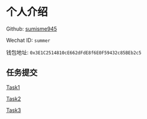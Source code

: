 # 个人介绍

Github: [sumisme945](https://github.com/sumisme945)

Wechat ID: `summer`

钱包地址: `0x3E1C2514810cE662dFdE8f6E0F59432c85BEb2c5`


## 任务提交

[Task1](Task1)

[Task2](Task2)

[Task3](Task3)